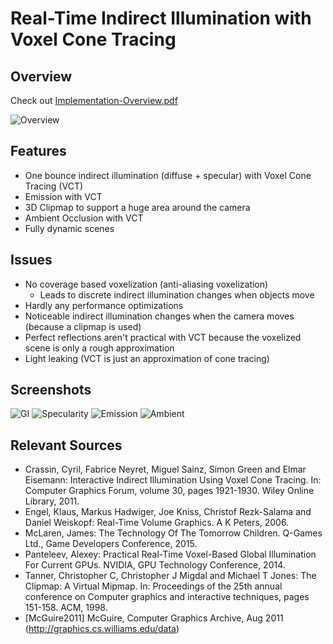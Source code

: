 # Real-Time Indirect Illumination with Voxel Cone Tracing
## Overview
Check out [Implementation-Overview.pdf](https://github.com/compix/VoxelConeTracingGI/blob/master/Implementation-Overview.pdf)

![Overview](https://github.com/compix/VoxelConeTracingGI/blob/master/images/Overview.png)

## Features
* One bounce indirect illumination (diffuse + specular) with Voxel Cone Tracing (VCT)
* Emission with VCT
* 3D Clipmap to support a huge area around the camera
* Ambient Occlusion with VCT
* Fully dynamic scenes

## Issues
* No coverage based voxelization (anti-aliasing voxelization)
  * Leads to discrete indirect illumination changes when objects move
* Hardly any performance optimizations
* Noticeable indirect illumination changes when the camera moves (because a clipmap is used)
* Perfect reflections aren't practical with VCT because the voxelized scene is only a rough approximation
* Light leaking (VCT is just an approximation of cone tracing)

## Screenshots
![GI](https://github.com/compix/VoxelConeTracingGI/blob/master/images/GI.png)
![Specularity](https://github.com/compix/VoxelConeTracingGI/blob/master/images/Specularity.png)
![Emission](https://github.com/compix/VoxelConeTracingGI/blob/master/images/Emission.png)
![Ambient](https://github.com/compix/VoxelConeTracingGI/blob/master/images/AO.png)

## Relevant Sources
* Crassin, Cyril, Fabrice Neyret, Miguel Sainz, Simon Green and Elmar Eisemann: Interactive Indirect Illumination Using Voxel Cone Tracing. In: Computer Graphics Forum, volume 30, pages 1921-1930. Wiley Online Library, 2011.
* Engel, Klaus, Markus Hadwiger, Joe Kniss, Christof Rezk-Salama and Daniel Weiskopf: Real-Time Volume Graphics. A K Peters, 2006.
* McLaren, James: The Technology Of The Tomorrow Children. Q-Games Ltd., Game Developers Conference, 2015.
* Panteleev, Alexey: Practical Real-Time Voxel-Based Global Illumination For Current GPUs. NVIDIA, GPU Technology Conference, 2014.
* Tanner, Christopher C, Christopher J Migdal and Michael T Jones: The Clipmap: A Virtual Mipmap. In: Proceedings of the 25th annual conference on Computer graphics and interactive techniques, pages 151-158. ACM, 1998.
* [McGuire2011] McGuire, Computer Graphics Archive, Aug 2011 (http://graphics.cs.williams.edu/data)

